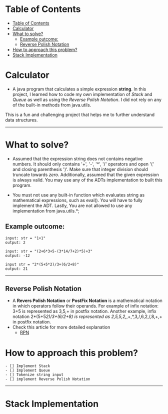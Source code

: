 # Table of Contents
- [Table of Contents](#table-of-contents)
- [Calculator](#calculator)
- [What to solve?](#what-to-solve)
  - [Example outcome:](#example-outcome)
  - [Reverse Polish Notation](#reverse-polish-notation)
- [How to approach this problem?](#how-to-approach-this-problem)
- [Stack Implementation](#stack-implementation)

# Calculator
 - A java program that calculates a simple expression **string**. In this project, I learned how to code my own implementation of *Stack* and *Queue* as well as using the *Reverse Polish Notation*. I did not rely on any of the built-in methods from java.utils.

This is a fun and challenging project that helps me to further understand data structures.

---
#  What to solve?

 - Assumed that the expression string does not contains negative numbers. It should only contains  '+', '-', '*', '/' operators and open '(' and closing parenthesis ')'. Make sure that integer division should truncate towards *zero*. Additionally, assumed that the given expression is always valid. You may use any of the ADTs implementation to built this program.

 - You must not use any built-in function which evaluates string as mathematical expressions, such as eval(). You will have to fully implement the ADT. Lastly, You are not allowed to use any implementation from java.utils.*;

## Example outcome:
```
input: str = "1+1"
output: 2
```
```
input: str = "(2+6*3+5-(3*14/7+2)*5)+3"
output: -12
```
```
input str = "2*(5+5*2)/3+(6/2+8)"
output: 21
```
---
## Reverse Polish Notation
- A **Revers Polish Notation** or **PostFix Notation** is a mathematical notation in which operators follow their operands. For example of infix notation: 3+5 is represented as 3,5,+ in postfix notation. Another example, infix notation 2*(5+5*2)/3+(6/2+8) is represented as 2,5,5,2,*,+,*,3,/,6,2,/,8,+,+ in postfix notation.
- Check this article for more detailed explanation
  - [RPN](https://mathworld.wolfram.com/ReversePolishNotation.html)

# How to approach this problem?
    - [] Implement Stack
    - [] Implement Queue
    - [] Tokenize string input
    - [] implement Reverse Polish Notation

---
# Stack Implementation






<!-- Link here -->


